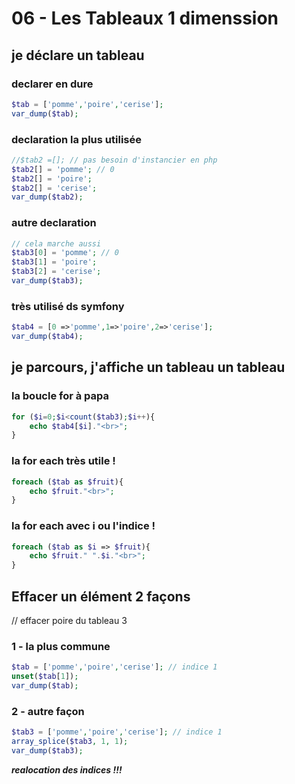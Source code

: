 # 06 - Les Tableaux 1 dimenssion

## je déclare un tableau

### declarer en dure
```php
$tab = ['pomme','poire','cerise'];
var_dump($tab);
```

### declaration la plus utilisée
```php
//$tab2 =[]; // pas besoin d'instancier en php
$tab2[] = 'pomme'; // 0
$tab2[] = 'poire';
$tab2[] = 'cerise';
var_dump($tab2);
```


### autre declaration 
```php
// cela marche aussi
$tab3[0] = 'pomme'; // 0
$tab3[1] = 'poire';
$tab3[2] = 'cerise';
var_dump($tab3);
```
### très utilisé ds symfony
```php
$tab4 = [0 =>'pomme',1=>'poire',2=>'cerise'];
var_dump($tab4);
```

## je parcours, j'affiche un tableau un tableau

### la boucle for à papa
```php
for ($i=0;$i<count($tab3);$i++){
    echo $tab4[$i]."<br>";
}
```
### la for each très utile !
```php
foreach ($tab as $fruit){
    echo $fruit."<br>";
}
```

### la for each avec i ou l'indice !
```php
foreach ($tab as $i => $fruit){
    echo $fruit." ".$i."<br>";
}
```

## Effacer un élément 2 façons
// effacer poire du tableau 3

### 1 - la plus commune
```php
$tab = ['pomme','poire','cerise']; // indice 1
unset($tab[1]);
var_dump($tab);
```

### 2 - autre façon
```php
$tab3 = ['pomme','poire','cerise']; // indice 1
array_splice($tab3, 1, 1);
var_dump($tab3);
```
***realocation des indices !!!***
